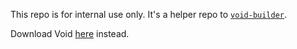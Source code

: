 This repo is for internal use only. It's a helper repo to [`void-builder`](https://github.com/voideditor/void-builder).

Download Void [here](https://voideditor.com/download-beta) instead.
